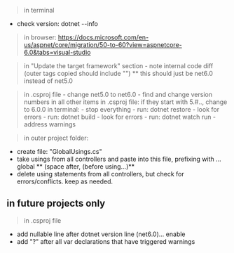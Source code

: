 > in terminal
  - check version:
    dotnet --info

> in browser:
  https://docs.microsoft.com/en-us/aspnet/core/migration/50-to-60?view=aspnetcore-6.0&tabs=visual-studio

  > in "Update the target framework" section
    - note internal code diff (outer tags copied should include "<PropertyGroup>")
    ** this should just be net6.0 instead of net5.0
  
  > in .csproj file
    - change net5.0 to net6.0
    - find and change version numbers in all other items in .csproj file:
      if they start with 5.#.., change to 6.0.0
  > in terminal:
    - stop everything
    - run:
      dotnet restore
      - look for errors
    - run:
      dotnet build
    - look for errors
    - run:
      dotnet watch run
    - address warnings

> in outer project folder:
  - create file: "GlobalUsings.cs"
  - take usings from all controllers and paste into this file, prefixing with ...
    global 
    ** (space after, (before using...)**
  - delete using statements from all controllers, but check for errors/conflicts. keep as needed.

## in future projects only
> in .csproj file
  - add nullable line after dotnet version line (<TargetFramework>net6.0</TargetFramework>)...
    <Nullable>enable</Nullable>
  - add "?" after all var declarations that have triggered warnings

